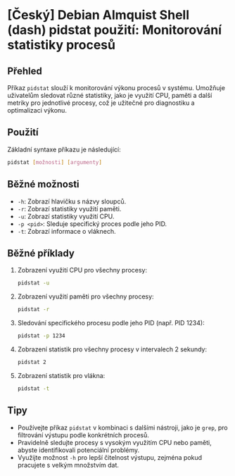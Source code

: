 # [Český] Debian Almquist Shell (dash) pidstat použití: Monitorování statistiky procesů

## Přehled
Příkaz `pidstat` slouží k monitorování výkonu procesů v systému. Umožňuje uživatelům sledovat různé statistiky, jako je využití CPU, paměti a další metriky pro jednotlivé procesy, což je užitečné pro diagnostiku a optimalizaci výkonu.

## Použití
Základní syntaxe příkazu je následující:

```bash
pidstat [možnosti] [argumenty]
```

## Běžné možnosti
- `-h`: Zobrazí hlavičku s názvy sloupců.
- `-r`: Zobrazí statistiky využití paměti.
- `-u`: Zobrazí statistiky využití CPU.
- `-p <pid>`: Sleduje specifický proces podle jeho PID.
- `-t`: Zobrazí informace o vláknech.

## Běžné příklady
1. Zobrazení využití CPU pro všechny procesy:
   ```bash
   pidstat -u
   ```

2. Zobrazení využití paměti pro všechny procesy:
   ```bash
   pidstat -r
   ```

3. Sledování specifického procesu podle jeho PID (např. PID 1234):
   ```bash
   pidstat -p 1234
   ```

4. Zobrazení statistik pro všechny procesy v intervalech 2 sekundy:
   ```bash
   pidstat 2
   ```

5. Zobrazení statistik pro vlákna:
   ```bash
   pidstat -t
   ```

## Tipy
- Používejte příkaz `pidstat` v kombinaci s dalšími nástroji, jako je `grep`, pro filtrování výstupu podle konkrétních procesů.
- Pravidelně sledujte procesy s vysokým využitím CPU nebo paměti, abyste identifikovali potenciální problémy.
- Využijte možnost `-h` pro lepší čitelnost výstupu, zejména pokud pracujete s velkým množstvím dat.
